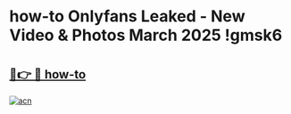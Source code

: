 # how-to Onlyfans Leaked - New Video & Photos March 2025 !gmsk6

# <h2><a href="https://1u8u6u.iuczelnia.edu.pl?title=how-to&ref=gmsk6">🔗👉 🔴 how-to</a></h2>

[![acn](https://github.com/user-attachments/assets/0f9c940e-d8b0-45ae-aac7-cd30a18b3e1c)](https://1u8u6u.iuczelnia.edu.pl?title=how-to&ref=gmsk6)

